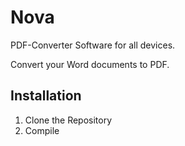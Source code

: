 # Nova

PDF-Converter Software for all devices.

Convert your Word documents to PDF.

## Installation

1. Clone the Repository
2. Compile
